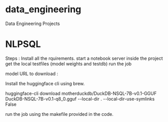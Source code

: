 # data_engineering
Data Engineering Projects



# NLPSQL 

Steps : 
Install all the rquirements.
start a notebook server inside the project
get the local testfiles (model weights and testdb)
run the job

model URL to download : 

Install the huggingface cli using brew.

huggingface-cli download motherduckdb/DuckDB-NSQL-7B-v0.1-GGUF DuckDB-NSQL-7B-v0.1-q8_0.gguf --local-dir . --local-dir-use-symlinks False

run the job using the makefile provided in the code.